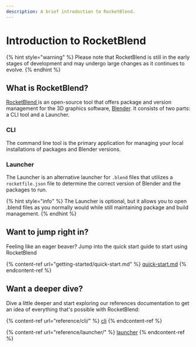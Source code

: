 ```yaml
---
description: A brief introduction to RocketBlend.
---
```


# Introduction to RocketBlend

{% hint style="warning" %}
Please note that RocketBlend is still in the early stages of development and may undergo large changes as it continues to evolve.&#x20;
{% endhint %}

## What is RocketBlend?

[RocketBlend ](https://github.com/rocketblend/rocketblend)is an open-source tool that offers package and version management for the 3D graphics software, [Blender](https://www.blender.org/). It consists of two parts: a CLI tool and a Launcher.

### CLI

The command line tool is the primary application for managing your local installations of packages and Blender versions.

### Launcher

The Launcher is an alternative launcher for `.blend` files that utilizes a `rocketfile.json` file to determine the correct version of Blender and the packages to run.

{% hint style="info" %}
The Launcher is optional, but it allows you to open .blend files as you normally would while still maintaining package and build management.
{% endhint %}

## Want to jump right in?

Feeling like an eager beaver? Jump into the quick start guide to start using RocketBlend

{% content-ref url="getting-started/quick-start.md" %}
[quick-start.md](getting-started/quick-start.md)
{% endcontent-ref %}

## Want a deeper dive?

Dive a little deeper and start exploring our references documentation to get an idea of everything that's possible with RocketBlend:

{% content-ref url="reference/cli/" %}
[cli](reference/cli/)
{% endcontent-ref %}

{% content-ref url="reference/launcher/" %}
[launcher](reference/launcher/)
{% endcontent-ref %}
